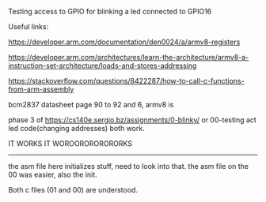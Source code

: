 Testing access to GPIO for blinking a led connected to GPIO16

Useful links:

https://developer.arm.com/documentation/den0024/a/armv8-registers

https://developer.arm.com/architectures/learn-the-architecture/armv8-a-instruction-set-architecture/loads-and-stores-addressing

https://stackoverflow.com/questions/8422287/how-to-call-c-functions-from-arm-assembly

bcm2837 datasheet page 90 to 92 and 6, armv8 is

phase 3 of https://cs140e.sergio.bz/assignments/0-blinky/ or 00-testing act led code(changing addresses) both work.

IT WORKS IT WOROORORORORORKS

----

the asm file here initializes stuff, need to look into that.
the asm file on the 00 was easier, also the init.

Both c files (01 and 00) are understood.
